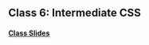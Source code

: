 ## Class 6: Intermediate CSS

#### [Class Slides](https://docs.google.com/presentation/d/116PtxbKC7dC043OALedyaRJWOZahQFJf-JzTa1kr_9s/edit?usp=sharing)
